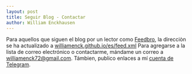 ```yaml
---
layout: post
title: Seguir Blog - Contactar
author: William Enckhausen
---
```

Para aquellos que siguen el blog por un lector como <a href="https://nodetics.com/feedbro/">Feedbro</a>, la direcciòn se ha actualizado a <a href="https://williamenck.github.io/es/feed.xml">williamenck.github.io/es/feed.xml</a>  Para agregarse a la lista de correo electrónico o contactarme, mándame un correo a [williamenck72@gmail.com](mailto:williamenck72@gmail.com). Támbien, publico enlaces a mí [cuenta de Telegram](https://t.me/williamenck).
